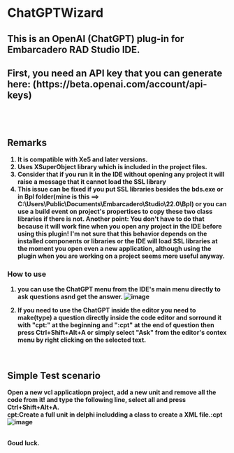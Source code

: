 # ChatGPTWizard
<b><h2>This is an OpenAI (ChatGPT) plug-in for Embarcadero RAD Studio IDE.</h2>
<h2>First, you need an API key that you can generate here: (https://beta.openai.com/account/api-keys)<h2>
<br><h2>Remarks</h2>

1. It is compatible with Xe5 and later versions.
1. Uses XSuperObject library which is included in the project files.
1. Consider that if you run it in the IDE without opening any project it will raise a message that it cannot load the SSL library
1. This issue can be fixed if you put SSL libraries besides the bds.exe or in Bpl folder(mine is this ==> C:\Users\Public\Documents\Embarcadero\Studio\22.0\Bpl)
or you can use a build event on project's propertises to copy these two class libraries if there is not.
Another point: You don't have to do that because it will work fine when you open any project in the IDE before using this plugin! I'm not sure that this behavior depends on the installed components or libraries or the IDE will load SSL libraries at the moment you open even a new application, although using the plugin when you are working on a project seems more useful anyway.</h3>


<h3><b>How to use</b></h3>

1. you can use the ChatGPT menu from the IDE's main menu directly to ask questions asnd get the answer.
![image](https://user-images.githubusercontent.com/5601608/215458671-a48a4e1d-3b2c-45bd-9da5-603ab82129dc.png)

1. If you need to use the ChatGPT inside the editor you need to make(type) a question directly inside the code editor and sorround it with "cpt:" at the beginning and ":cpt" at the end of question then press Ctrl+Shift+Alt+A or simply select "Ask" from the editor's contex menu by right clicking on the selected text.
  
<br><h2>Simple Test scenario</h2>
Open a new vcl applicatiopn project, add a new unit and remove all the code from it! and type the following line, select all and press Ctrl+Shift+Alt+A.<br>
<b>cpt:Create a full unit in delphi includding a class to create a XML file.:cpt<b>
 ![image](https://user-images.githubusercontent.com/5601608/215461813-7ecf4555-b3a2-4c0e-b85e-6069ead6a3d9.png)


<br>Goud luck.
